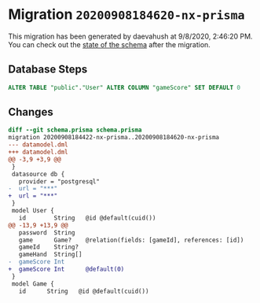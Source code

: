 # Migration `20200908184620-nx-prisma`

This migration has been generated by daevahush at 9/8/2020, 2:46:20 PM.
You can check out the [state of the schema](./schema.prisma) after the migration.

## Database Steps

```sql
ALTER TABLE "public"."User" ALTER COLUMN "gameScore" SET DEFAULT 0
```

## Changes

```diff
diff --git schema.prisma schema.prisma
migration 20200908184422-nx-prisma..20200908184620-nx-prisma
--- datamodel.dml
+++ datamodel.dml
@@ -3,9 +3,9 @@
 }
 datasource db {
   provider = "postgresql"
-  url = "***"
+  url = "***"
 }
 model User {
   id        String   @id @default(cuid())
@@ -13,9 +13,9 @@
   password  String
   game      Game?    @relation(fields: [gameId], references: [id])
   gameId    String?
   gameHand  String[]
-  gameScore Int
+  gameScore Int      @default(0)
 }
 model Game {
   id      String   @id @default(cuid())
```


